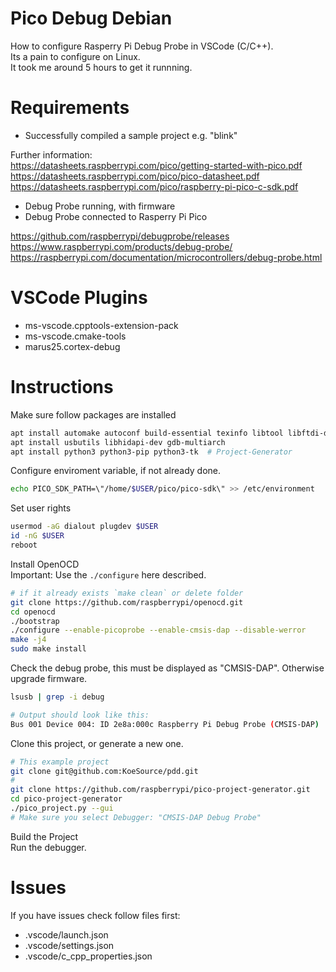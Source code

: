 # Pico Debug Debian

How to configure Rasperry Pi Debug Probe in VSCode (C/C++).  
Its a pain to configure on Linux.  
It took me around 5 hours to get it runnning.  

# Requirements

- Successfully compiled a sample project e.g. "blink"

Further information:  
https://datasheets.raspberrypi.com/pico/getting-started-with-pico.pdf  
https://datasheets.raspberrypi.com/pico/pico-datasheet.pdf  
https://datasheets.raspberrypi.com/pico/raspberry-pi-pico-c-sdk.pdf  

- Debug Probe running, with firmware
- Debug Probe connected to Rasperry Pi Pico

https://github.com/raspberrypi/debugprobe/releases  
https://www.raspberrypi.com/products/debug-probe/  
https://raspberrypi.com/documentation/microcontrollers/debug-probe.html  


# VSCode Plugins

- ms-vscode.cpptools-extension-pack
- ms-vscode.cmake-tools
- marus25.cortex-debug

# Instructions

Make sure follow packages are installed
```bash
apt install automake autoconf build-essential texinfo libtool libftdi-dev libusb-1.0-0-dev
apt install usbutils libhidapi-dev gdb-multiarch
apt install python3 python3-pip python3-tk  # Project-Generator
```

Configure enviroment variable, if not already done.  
```bash
echo PICO_SDK_PATH=\"/home/$USER/pico/pico-sdk\" >> /etc/environment
```

Set user rights
```bash
usermod -aG dialout plugdev $USER
id -nG $USER
reboot
```

Install OpenOCD  
Important: Use the `./configure` here described.
```bash
# if it already exists `make clean` or delete folder
git clone https://github.com/raspberrypi/openocd.git
cd openocd
./bootstrap
./configure --enable-picoprobe --enable-cmsis-dap --disable-werror
make -j4
sudo make install
```

Check the debug probe, this must be displayed as "CMSIS-DAP". Otherwise upgrade firmware.
```bash
lsusb | grep -i debug

# Output should look like this:
Bus 001 Device 004: ID 2e8a:000c Raspberry Pi Debug Probe (CMSIS-DAP)
```


Clone this project, or generate a new one.
```bash
# This example project
git clone git@github.com:KoeSource/pdd.git
# 
git clone https://github.com/raspberrypi/pico-project-generator.git
cd pico-project-generator
./pico_project.py --gui
# Make sure you select Debugger: "CMSIS-DAP Debug Probe"
```

Build the Project  
Run the debugger.  

# Issues

If you have issues check follow files first:  
- .vscode/launch.json
- .vscode/settings.json
- .vscode/c_cpp_properties.json

